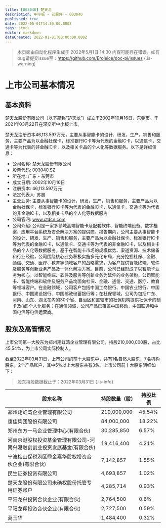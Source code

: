 ```yaml
---
title: [003040] 楚天龙
description: 中小板 - 元器件 - 003040
published: true
date: 2022-05-01T14:30:00.000Z
tags: stock
editor: markdown
dateCreated: 2022-01-01T00:00:00.000Z
---
```


> 本页面由自动化程序生成于 2022年5月1日 14:30
> 内容可能存在错误，如有bug请提交issue至：https://github.com/Eroleice/doc-pi/issues
{.is-warning}

# 上市公司基本情况

## 基本资料

楚天龙股份有限公司（以下简称“楚天龙”）成立于2002年10月16日，东莞市。于2021年03月22日在深交所中小板上市。

楚天龙注册资本46,113.597万元，主要从事智能卡的设计，研发，生产，销售和服务，主要产品为以金融社保卡，标准银行IC卡等为代表的金融IC卡，以通信卡，交通卡等为代表的非金融IC卡，以及相关卡品的个人化等数据服务。以下是详细信息：

- 公司名称: 楚天龙股份有限公司
- 股票代码: 003040.SZ
- 所在地: 广东 - 东莞市
- 成立日期: 2002年10月16日
- 注册资本: 46,113.597万元
- 法定代表人: 苏晨
- 主营业务: 主要从事智能卡的设计，研发，生产，销售和服务，主要产品为以金融社保卡，标准银行IC卡等为代表的金融IC卡，以通信卡，交通卡等为代表的非金融IC卡，以及相关卡品的个人化等数据服务
- 公司官网: www.ctdcn.com
- 公司介绍: 公司是一家多领域高端智能卡及配套软件、智能终端设备、数字档案、应用平台系统及安全解决方案的提供商。报告期内，公司主要从事智能卡的设计、研发、生产、销售和服务，主要产品为以金融社保卡、标准银行IC卡等为代表的金融IC卡，以通信卡、交通卡等为代表的非金融IC卡，以及相关卡品的个人化等数据服务。基于在智能卡市场的规模优势、渠道资源、技术储备和行业经验，公司围绕核心业务积极实施多元化布局，充分挖掘社保、金融、通信、交通、医疗、教育等领域客户的战略需求，为客户提供智能终端、软件及服务等创新业务产品及一体化解决方案。目前，公司已经形成了以智能卡业务为核心，以智能终端、软件及服务等创新业务为延伸的业务架构。公司智能卡、智能终端和软件及服务产品均面向社保、金融、通信、交通、医疗、教育等领域客户。在金融领域，公司客户包括中国工商银行、中国农业银行、中国银行、中国建设银行、中国邮政储蓄银行等；在社保领域，公司为包括广东、河南、山东、湖北在内的30个省、自治区和直辖市的社保机构提供社保卡的制卡及(或)个人化服务；在通信领域，公司产品已覆盖中国移动、中国联通和中国电信等电信运营商。


## 股东及高管情况

上市公司第一大股东为郑州翔虹湾企业管理有限公司，持股210,000,000股，占比45.54%，为上市公司实际控制人。

截至2022年03月31日，上市公司的前十大股东中，共有1名自然人股东，7名机构股东，2个产品账户，其中5%以上大股东共有3名。上市公司前十大股东明细如下：

> 股东持股数据截止于：2022年03月31日
{.is-info}

| 股东名称 | 持股数量（股） | 持股比例 |
| --- | --- | --- |
| 郑州翔虹湾企业管理有限公司 | 210,000,000 | 45.54% |
| 康佳集团股份有限公司 | 84,000,000 | 18.22% |
| 郑州东方一马企业管理中心(有限合伙) | 30,285,850 | 6.57% |
| 河南京港股权投资基金管理有限公司-河南兴港融创创业投资发展基金(有限合伙) | 19,416,400 | 4.21% |
| 宁波梅山保税港区鼎金嘉华股权投资合伙企业(有限合伙) | 7,142,857 | 1.55% |
| 民生证券投资有限公司 | 4,693,857 | 1.02% |
| 楚天龙股份有限公司未确权股份托管专用证券账户 | 4,285,714 | 0.93% |
| 平阳龙兴投资合伙企业(有限合伙) | 2,764,500 | 0.6% |
| 平阳龙翔投资合伙企业(有限合伙) | 2,727,500 | 0.59% |
| 葛玉华 | 1,484,400 | 0.32% |




